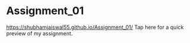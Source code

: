 # Assignment_01

https://shubhamjaiswal55.github.io/Assignment_01/ Tap here for a quick preview of my assignment.
